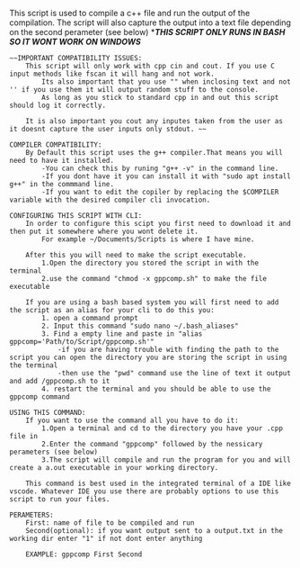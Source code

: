 This script is used to compile a c++ file and run the output of the compilation. 
        The script will also capture the output into a text file depending on the second perameter (see below)
        ****THIS SCRIPT ONLY RUNS IN BASH SO IT WONT WORK ON WINDOWS***
    
    ~~IMPORTANT COMPATIBILITY ISSUES:
        This script will only work with cpp cin and cout. If you use C input methods like fscan it will hang and not work. 
            Its also important that you use "" when inclosing text and not '' if you use them it will output random stuff to the console. 
            As long as you stick to standard cpp in and out this script should log it correctly. 

        It is also important you cout any inputes taken from the user as it doesnt capture the user inputs only stdout. ~~

    COMPILER COMPATIBILITY:
        By Default this script uses the g++ compiler.That means you will need to have it installed. 
            -You can check this by runing "g++ -v" in the command line.
            -If you dont have it you can install it with "sudo apt install g++" in the commmand line.
            -If you want to edit the copiler by replacing the $COMPILER variable with the desired compiler cli invocation. 

    CONFIGURING THIS SCRIPT WITH CLI:
        In order to configure this scipt you first need to download it and then put it somewhere where you wont delete it. 
            For example ~/Documents/Scripts is where I have mine. 

        After this you will need to make the script executable.
            1.Open the directory you stored the script in with the terminal
            2.use the command "chmod -x gppcomp.sh" to make the file executable

        If you are using a bash based system you will first need to add the script as an alias for your cli to do this you:
            1. open a command prompt
            2. Input this command "sudo nano ~/.bash_aliases"
            3. Find a empty line and paste in "alias gppcomp='Path/to/Script/gppcomp.sh'"
                -if you are having trouble with finding the path to the script you can open the directory you are storing the script in using the terminal
                -then use the "pwd" command use the line of text it output and add /gppcomp.sh to it 
            4. restart the terminal and you should be able to use the gppcomp command

    USING THIS COMMAND:
        If you want to use the command all you have to do it:
            1.Open a terminal and cd to the directory you have your .cpp file in
            2.Enter the command "gppcomp" followed by the nessicary perameters (see below)
            3.The script will compile and run the program for you and will create a a.out executable in your working directory. 

        This command is best used in the integrated terminal of a IDE like vscode. Whatever IDE you use there are probably options to use this script to run your files.  

    PERAMETERS:
        First: name of file to be compiled and run
        Second(optional): if you want output sent to a output.txt in the working dir enter "1" if not dont enter anything

        EXAMPLE: gppcomp First Second
